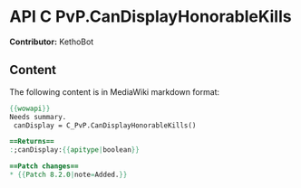 # API C PvP.CanDisplayHonorableKills

**Contributor:** KethoBot

## Content

The following content is in MediaWiki markdown format:

```mediawiki
{{wowapi}}
Needs summary.
 canDisplay = C_PvP.CanDisplayHonorableKills()

==Returns==
:;canDisplay:{{apitype|boolean}}

==Patch changes==
* {{Patch 8.2.0|note=Added.}}
```